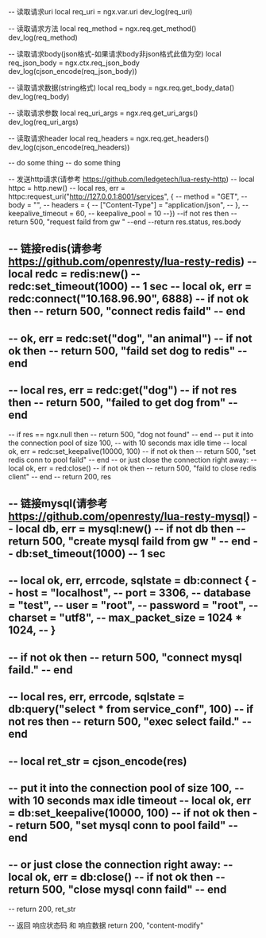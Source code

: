 -- 读取请求uri
local req_uri = ngx.var.uri
dev_log(req_uri)

-- 读取请求方法
local req_method = ngx.req.get_method()
dev_log(req_method)

-- 读取请求body(json格式-如果请求body非json格式此值为空)
local req_json_body = ngx.ctx.req_json_body
dev_log(cjson_encode(req_json_body))

-- 读取请求数据(string格式)
local req_body = ngx.req.get_body_data()
dev_log(req_body)

-- 读取请求参数
local req_uri_args = ngx.req.get_uri_args()
dev_log(req_uri_args)

-- 读取请求header
local req_headers = ngx.req.get_headers()
dev_log(cjson_encode(req_headers))


-- do some thing
-- do some thing

-- 发送http请求(请参考 https://github.com/ledgetech/lua-resty-http)
-- local httpc = http.new()
-- local res, err = httpc:request_uri("http://127.0.0.1:8001/services", {
--    method = "GET",
--    body = "",
--    headers = {
--      ["Content-Type"] = "application/json",
--    },
--    keepalive_timeout = 60,
--    keepalive_pool = 10
--})
--if not res then
--	return 500, "request faild from gw "
--end
--return res.status, res.body

-- 链接redis(请参考 https://github.com/openresty/lua-resty-redis)
-- local redc = redis:new()
-- redc:set_timeout(1000) -- 1 sec
-- local ok, err = redc:connect("10.168.96.90", 6888)
-- if not ok then
--    return 500, "connect redis faild"
-- end
--
-- ok, err = redc:set("dog", "an animal")
-- if not ok then
--    return 500, "faild set dog to redis"
-- end
--
-- local res, err = redc:get("dog")
-- if not res then
--    return 500, "failed to get dog from"
-- end
--
-- if res == ngx.null then
--    return 500, "dog not found"
-- end
-- put it into the connection pool of size 100,
-- with 10 seconds max idle time
-- local ok, err = redc:set_keepalive(10000, 100)
-- if not ok then
--    return 500, "set redis conn to pool faild"
-- end
-- or just close the connection right away:
-- local ok, err = red:close()
-- if not ok then
--     return 500, "faild to close redis client"
-- end
-- return 200, res


-- 链接mysql(请参考 https://github.com/openresty/lua-resty-mysql)
-- local db, err = mysql:new()
-- if not db then
--    return 500, "create mysql faild from gw "
-- end
-- db:set_timeout(1000) -- 1 sec
--
-- local ok, err, errcode, sqlstate = db:connect {
--    host = "localhost",
--    port = 3306,
--    database = "test",
--    user = "root",
--    password = "root",
--    charset = "utf8",
--    max_packet_size = 1024 * 1024,
-- }
--
-- if not ok then
--    return 500, "connect mysql faild."
-- end
--
-- local res, err, errcode, sqlstate = db:query("select * from service_conf", 100)
-- if not res then
--     return 500, "exec select faild."
-- end
--
-- local ret_str = cjson_encode(res)
--
-- put it into the connection pool of size 100,
-- with 10 seconds max idle timeout
-- local ok, err = db:set_keepalive(10000, 100)
-- if not ok then
--     return 500, "set mysql conn to pool faild"
-- end
--
-- or just close the connection right away:
-- local ok, err = db:close()
-- if not ok then
--     return 500, "close mysql conn  faild"
-- end
-- 
-- return 200, ret_str


-- 返回 响应状态码 和 响应数据
return 200, "content-modify"
